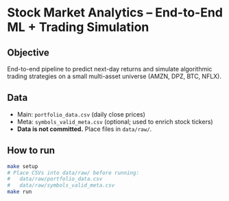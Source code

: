 # Stock Market Analytics – End-to-End ML + Trading Simulation

## Objective
End-to-end pipeline to predict next-day returns and simulate algorithmic trading strategies on a small multi-asset universe (AMZN, DPZ, BTC, NFLX).

## Data
- Main: `portfolio_data.csv` (daily close prices)
- Meta: `symbols_valid_meta.csv` (optional; used to enrich stock tickers)
- **Data is not committed.** Place files in `data/raw/`.

## How to run
```bash
make setup
# Place CSVs into data/raw/ before running:
#   data/raw/portfolio_data.csv
#   data/raw/symbols_valid_meta.csv
make run
